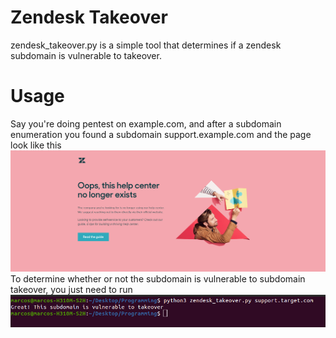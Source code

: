 # Zendesk Takeover
zendesk_takeover.py is a simple tool that determines if a zendesk subdomain is vulnerable to takeover.

# Usage

Say you're doing pentest on example.com, and after a subdomain enumeration you found a subdomain support.example.com and the page look like this
<img src=https://github.com/mrcslwll/zendesk-takeover/blob/master/zendesk-screenshot.png>
To determine whether or not the subdomain is vulnerable to subdomain takeover, you just need to run
<img src=https://github.com/mrcslwll/zendesk-takeover/blob/master/terminal-screenshot2.png>
